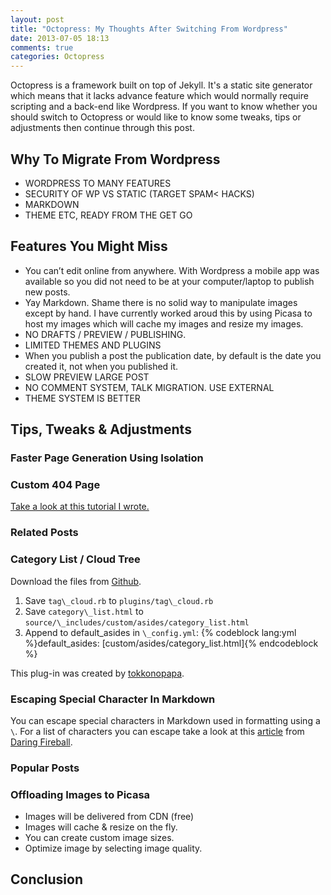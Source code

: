```yaml
---
layout: post
title: "Octopress: My Thoughts After Switching From Wordpress"
date: 2013-07-05 18:13
comments: true
categories: Octopress
---
```


Octopress is a framework built on top of Jekyll. It's a static site generator which means that it lacks advance feature which would normally require scripting and a back-end like Wordpress. If you want to know whether you should switch to Octopress or would like to know some tweaks, tips or adjustments then continue through this post.

## Why To Migrate From Wordpress
* WORDPRESS TO MANY FEATURES
* SECURITY OF WP VS STATIC (TARGET SPAM< HACKS)
* MARKDOWN
* THEME ETC, READY FROM THE GET GO
 
 ## Features You Might Miss
* You can’t edit online from anywhere. With Wordpress a mobile app was available so you did not need to be at your computer/laptop to publish new posts.
* Yay Markdown. Shame there is no solid way to manipulate images except by hand. I have currently worked aroud this by using Picasa to host my images which will cache my images and resize my images.
* NO DRAFTS / PREVIEW / PUBLISHING.
* LIMITED THEMES AND PLUGINS
* When you publish a post the publication date, by default is the date you created it, not when you published it.
* SLOW PREVIEW LARGE POST
* NO COMMENT SYSTEM, TALK MIGRATION. USE EXTERNAL
* THEME SYSTEM IS BETTER
  
## Tips, Tweaks & Adjustments
  
### Faster Page Generation Using Isolation
  
### Custom 404 Page
[Take a look at this tutorial I wrote.](/blog/2013/06/21/octopress-custom-404-page/)
  
### Related Posts
  
### Category List / Cloud Tree
Download the files from [Github](https://github.com/tokkonopapa/octopress-tagcloud).  
1. Save `tag\_cloud.rb` to `plugins/tag\_cloud.rb`  
2. Save `category\_list.html` to `source/\_includes/custom/asides/category_list.html`  
3. Append to default_asides in `\_config.yml`:
   {% codeblock lang:yml %}default\_asides: [custom/asides/category\_list.html]{% endcodeblock %}
  
This plug-in was created by [tokkonopapa](https://github.com/tokkonopapa).
  
### Escaping Special Character In Markdown
You can escape special characters in Markdown used in formatting using a `\`.
For a list of characters you can escape take a look at this [article](http://daringfireball.net/projects/markdown/syntax#backslash) from [Daring Fireball](http://daringfireball.net).
  
### Popular Posts
  
### Offloading Images to Picasa
* Images will be delivered from CDN (free)
* Images will cache & resize on the fly.
* You can create custom image sizes.
* Optimize image by selecting image quality.
  
## Conclusion
